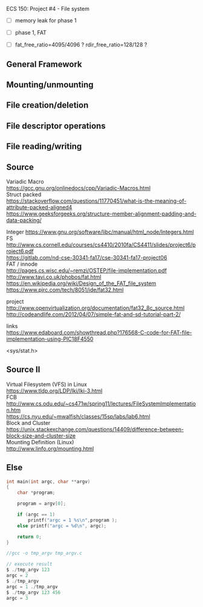 ECS 150: Project #4 - File system

- [ ] memory leak for phase 1
- [ ] phase 1, FAT
- [ ] fat_free_ratio=4095/4096 ? rdir_free_ratio=128/128 ?


## General Framework

## Mounting/unmounting

## File creation/deletion

## File descriptor operations

## File reading/writing




  
## Source
Variadic  Macro  
https://gcc.gnu.org/onlinedocs/cpp/Variadic-Macros.html  
Struct packed  
https://stackoverflow.com/questions/11770451/what-is-the-meaning-of-attribute-packed-aligned4  
https://www.geeksforgeeks.org/structure-member-alignment-padding-and-data-packing/

Integer
https://www.gnu.org/software/libc/manual/html_node/Integers.html  
FS  
http://www.cs.cornell.edu/courses/cs4410/2010fa/CS4411/slides/project6/project6.pdf  
https://gitlab.com/nd-cse-30341-fa17/cse-30341-fa17-project06  
FAT / innode  
http://pages.cs.wisc.edu/~remzi/OSTEP/file-implementation.pdf
http://www.tavi.co.uk/phobos/fat.html  
https://en.wikipedia.org/wiki/Design_of_the_FAT_file_system  
https://www.pjrc.com/tech/8051/ide/fat32.html  

project  
http://www.openvirtualization.org/documentation/fat32_8c_source.html  
http://codeandlife.com/2012/04/07/simple-fat-and-sd-tutorial-part-2/  

links  
https://www.edaboard.com/showthread.php?176568-C-code-for-FAT-file-implementation-using-PIC18F4550
  
<sys/stat.h>  

## Source II 
Virtual Filesystem (VFS) in Linux  
https://www.tldp.org/LDP/lki/lki-3.html  
FCB  
http://www.cs.odu.edu/~cs471w/spring11/lectures/FileSystemImplementation.htm  
https://cs.nyu.edu/~mwalfish/classes/15sp/labs/lab6.html  
Block and Cluster  
https://unix.stackexchange.com/questions/14409/difference-between-block-size-and-cluster-size  
Mounting Definition (Linux)  
http://www.linfo.org/mounting.html  


## Else
```c
int main(int argc, char **argv)
{
    char *program;

    program = argv[0];

    if (argc == 1)
        printf("argc = 1 %s\n",program );
    else printf("argc = %d\n", argc);

    return 0;
}

//gcc -o tmp_argv tmp_argv.c 
```

```c
// execute result
$ ./tmp_argv 123
argc = 2
$ ./tmp_argv
argc = 1 ./tmp_argv
$ ./tmp_argv 123 456
argc = 3
```